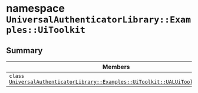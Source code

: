 # namespace `UniversalAuthenticatorLibrary::Examples::UiToolkit` 

## Summary

 Members                        | Descriptions                                
--------------------------------|---------------------------------------------
`class `[`UniversalAuthenticatorLibrary::Examples::UiToolkit::UALUiToolkitExample`](.github/workflows/documentation/md/UniversalAuthenticatorLibrary--Examples--UiToolkit--UALUiToolkitExample.md#class_universal_authenticator_library_1_1_examples_1_1_ui_toolkit_1_1_u_a_l_ui_toolkit_example) | 

